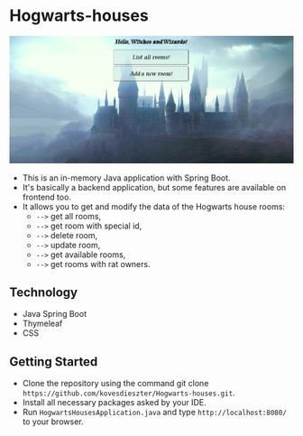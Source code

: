# Hogwarts-houses

![alt hydro1](img.png)

- This is an in-memory Java application with Spring Boot.
- It's basically a backend application, but some features are available on frontend too.
- It allows you to get and modify the data of the Hogwarts house rooms:
  - `-->` get all rooms,
  - `-->` get room with special id,
  - `-->` delete room,
  - `-->` update room,
  - `-->` get available rooms,
  - `-->` get rooms with rat owners.

## Technology

- Java Spring Boot
- Thymeleaf
- CSS

## Getting Started

- Clone the repository using the command git clone `https://github.com/kovesdieszter/Hogwarts-houses.git`.
- Install all necessary packages asked by your IDE.
- Run `HogwartsHousesApplication.java` and type `http://localhost:8080/` to your browser.
